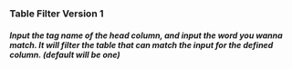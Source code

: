 ### Table Filter Version 1
##### Input the tag name of the head column, and input the word you wanna match. It will filter the table that can match the input for the defined column. (default will be one) 
